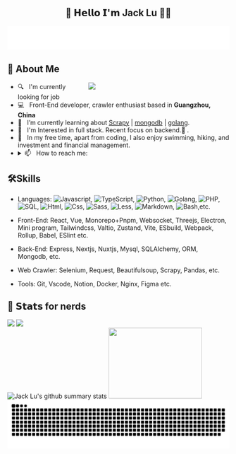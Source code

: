 
<h2 align="center"> 👋 𝗛𝗲𝗹𝗹𝗼 𝗜'𝗺 Jack Lu 👨‍💻 </h2>

<p align="center">
  <img src="./images/welcome_typing.svg" alt="Welcome to my Github profile. Nice to meet you." />
  <!-- <img src="https://readme-typing-svg.herokuapp.com?color=%2336BCF7&size=16&center=true&vCenter=true&width=485&lines=Welcome+to+my+Github+profile.+Nice+to+meet+you+🥰" alt="Welcome to my Github profile. Nice to meet you." /> -->
</p>

## 📖 About Me
<img align="right" width="320" src="https://media1.giphy.com/media/13HgwGsXF0aiGY/giphy.gif" />
<ul>
  <li> 🔍 &nbsp; I'm currently looking for job</li>
  <li> 💻 &nbsp; Front-End developer, crawler enthusiast based in <strong>Guangzhou, China</strong></li>
  <li> 🎯 &nbsp; I’m currently learning about <a href="https://github.com/scrapy/scrapy" target="_blank">Scrapy</a> | <a href="https://www.mongodb.com/" target="_blank">mongodb</a> | <a href="https://github.com/golang/go" target="_blank">golang</a>.</li>
  <li> 🧐 &nbsp; I'm Interested in full stack. Recent focus on backend.🎯 .</li>
  <li> 🔭 &nbsp; In my free time, apart from coding, I also enjoy swimming, hiking, and investment and financial management.</li>
  <li>
    <details>
      <summary> 📫 &nbsp; How to reach me: </summary>
          <ul>
            <li> <strong> Email:</strong> <a href="mailto:luxuemin2108@gmail.com">luxuemin2108@gmail.com</a></li>
            <li> <strong> Wechat ID:</strong> breadwinner-lu
            <div>
            &nbsp; <img src="./images/WechatIMG388.jpg" alt="wechat" height="160" />
            <br/>
              <img src="https://visitor-badge.laobi.icu/badge?page_id=jackluson.jackluson" alt="Profile Views." />
              <img src="https://hits.seeyoufarm.com/api/count/incr/badge.svg?url=https%3A%2F%2Fgithub.com%2Fjackluson%2Fjackluson&count_bg=%2379C83D&title_bg=%23555555&icon=&icon_color=%23E7E7E7&title=hits&edge_flat=false" alt="Profile Views." />
            </div>
            </li>
          </ul>
    </details>
  </li>
</li>
</ul>

## 🛠Skills

- Languages: 
  ![Javascript](https://img.shields.io/badge/JavaScript-323330?style=flat&logo=javascript&logoColor=F7DF1E),
  ![TypeScript](https://img.shields.io/badge/-TypeScript-%23007ACC?style=flat&logo=typescript&logoColor=ffffff), 
  ![Python](https://img.shields.io/badge/Python-FFD43B?style=flat&logo=python&logoColor=darkgreen), 
  ![Golang](https://img.shields.io/badge/-Golang-%2329BEB0?style=flat&logo=go&logoColor=ffffff),
  ![PHP](https://img.shields.io/badge/-php-%23777BB4?style=flat&logo=php&logoColor=ffffff),
  ![SQL](https://img.shields.io/badge/-mysql-%234479A1?style=flat&logo=mysql&logoColor=ffffff),
  ![Html](https://img.shields.io/badge/HTML5-E34F26?style=flat&logo=html5&logoColor=white),
  ![Css](https://img.shields.io/badge/CSS3-1572B6?style=flat&logo=css3&logoColor=white),
  ![Sass](https://img.shields.io/badge/sass-CC6699?style=flat&logo=sass&logoColor=white),
  ![Less](https://img.shields.io/badge/less-1D365D?style=flat&logo=less&logoColor=white),
  ![Markdown](https://img.shields.io/badge/Markdown-000000?style=flat&logo=markdown&logoColor=white),
  ![Bash](https://img.shields.io/badge/Bash-4EAA25?style=flat&logo=markdown&logoColor=white),etc.

- Front-End: React, Vue, Monorepo+Pnpm, Websocket, Threejs, Electron, Mini program, Tailwindcss, Valtio, Zustand, Vite, ESbuild, Webpack, Rollup, Babel, ESlint etc.
- Back-End: Express, Nextjs, Nuxtjs, Mysql, SQLAlchemy, ORM, Mongodb, etc.
- Web Crawler: Selenium, Request, Beautifulsoup, Scrapy, Pandas, etc.
- Tools: Git, Vscode, Notion, Docker, Nginx, Figma etc.

## 🔔 𝗦𝘁𝗮𝘁𝘀 for nerds
<div>
  <picture height="100">
    <source
      height="160"
      srcset="https://github-readme-stats.vercel.app/api?username=jackluson&show_icons=true&theme=dark&hide=contribs"
      media="(prefers-color-scheme: dark)"
    />
    <source
      height="160"
      srcset="https://github-readme-stats.vercel.app/api?username=jackluson&show_icons=true&hide=contribs"
      media="(prefers-color-scheme: light), (prefers-color-scheme: no-preference)"
    />
    <img height="160" src="https://github-readme-stats.vercel.app/api?username=jackluson&show_icons=true&hide=contribs" />
  </picture>
  <img height="160" src="https://github-readme-stats.vercel.app/api/top-langs/?username=jackluson&layout=donut&hide=html,css" />
</div>
<div>
  <img height="160" width="440" alt="Jack Lu's github summary stats" src="https://github-profile-summary-cards.vercel.app/api/cards/profile-details?username=jackluson" />
  <img height="160" width="212" src="https://github-profile-summary-cards.vercel.app/api/cards/productive-time?username=jackluson&theme=default&utcOffset=8" />
</div>

<img alt="github-snake" src="./images/github-snake.svg" />

